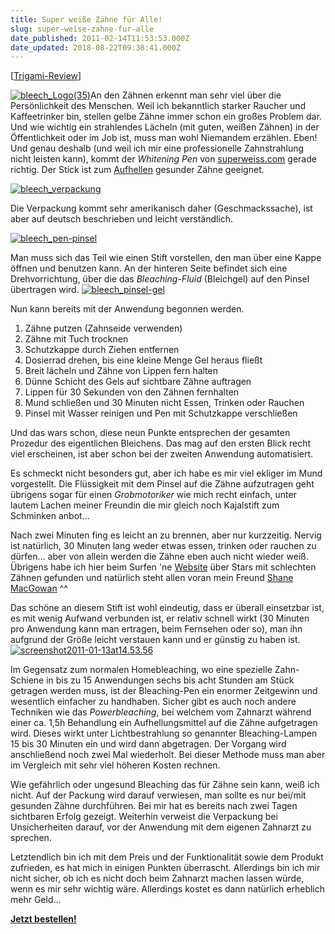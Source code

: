 ```yaml
---
title: Super weiße Zähne für Alle!
slug: super-weise-zahne-fur-alle
date_published: 2011-02-14T11:53:53.000Z
date_updated: 2018-08-22T09:38:41.000Z
---
```


[[Trigami-Review](http://www.trigami.com/?blog=http://thafaker.de)]

[![bleech_Logo(35)](//picdump.thafaker.de/2011/02/bleech_Logo35.png)](http://www.superweiss.com/)An den Zähnen erkennt man sehr viel über die Persönlichkeit des Menschen. Weil ich bekanntlich starker Raucher und Kaffeetrinker bin, stellen gelbe Zähne immer schon ein großes Problem dar. Und wie wichtig ein strahlendes Lächeln (mit guten, weißen Zähnen) in der Öffentlichkeit oder im Job ist, muss man wohl Niemandem erzählen. Eben! Und genau deshalb (und weil ich mir eine professionelle Zahnstrahlung nicht leisten kann), kommt der *Whitening Pen* von
[superweiss.com](http://superWeiss.com) gerade richtig. Der Stick ist zum [Aufhellen](http://www.superweiss.com/zaehne-bleichen/) gesunder Zähne geeignet.

[![bleech_verpackung](//picdump.thafaker.de/2011/02/bleech_verpackung-858x1024.jpg)](http://www.superweiss.com/)

Die Verpackung kommt sehr amerikanisch daher (Geschmackssache), ist aber auf deutsch beschrieben und leicht verständlich.

[![bleech_pen-pinsel](//picdump.thafaker.de/2011/02/bleech_pen-pinsel-1024x886.jpg)](http://www.superweiss.com/)

Man muss sich das Teil wie einen Stift vorstellen, den man über eine Kappe öffnen und benutzen kann. An der hinteren Seite befindet sich eine Drehvorrichtung, über die das *Bleaching-Fluid* (Bleichgel) auf den Pinsel übertragen wird.
[![bleech_pinsel-gel](//picdump.thafaker.de/2011/02/bleech_pinsel-gel-580x497.png)](http://www.superweiss.com/)

Nun kann bereits mit der Anwendung begonnen werden.

1. Zähne putzen (Zahnseide verwenden)
2. Zähne mit Tuch trocknen
3. Schutzkappe durch Ziehen entfernen
4. Dosierrad drehen, bis eine kleine Menge Gel heraus fließt
5. Breit lächeln und Zähne von Lippen fern halten
6. Dünne Schicht des Gels auf sichtbare Zähne auftragen
7. Lippen für 30 Sekunden von den Zähnen fernhalten
8. Mund schließen und 30 Minuten nicht Essen, Trinken oder Rauchen
9. Pinsel mit Wasser reinigen und Pen mit Schutzkappe verschließen

Und das wars schon, diese neun Punkte entsprechen der gesamten Prozedur des eigentlichen Bleichens. Das mag auf den ersten Blick recht viel erscheinen, ist aber schon bei der zweiten Anwendung automatisiert.

Es schmeckt nicht besonders gut, aber ich habe es mir viel ekliger im Mund vorgestellt. Die Flüssigkeit mit dem Pinsel auf die Zähne aufzutragen geht übrigens sogar für einen *Grobmotoriker* wie mich recht einfach, unter lautem Lachen meiner Freundin die mir gleich noch Kajalstift zum Schminken anbot...

Nach zwei Minuten fing es leicht an zu brennen, aber nur kurzzeitig. Nervig ist natürlich, 30 Minuten lang weder etwas essen, trinken oder rauchen zu dürfen... aber von allein werden die Zähne eben auch nicht wieder weiß. Übrigens habe ich hier beim Surfen 'ne [Website](http://nowthatsnifty.blogspot.com/2009/10/celebrities-with-bad-teeth.html) über Stars mit schlechten Zähnen gefunden und natürlich steht allen voran mein Freund [Shane MacGowan](__GHOST_URL__/mister-shane-macgowan/) ^^

Das schöne an diesem Stift ist wohl eindeutig, dass er überall einsetzbar ist, es mit wenig Aufwand verbunden ist, er relativ schnell wirkt (30 Minuten pro Anwendung kann man ertragen, beim Fernsehen oder so), man ihn aufgrund der Größe leicht verstauen kann und er günstig zu haben ist.
[![screenshot2011-01-13at14.53.56](//picdump.thafaker.de/2011/02/screenshot2011-01-13at14.53.56-1024x673.jpg)](http://www.superweiss.com/)

Im Gegensatz zum normalen Homebleaching, wo eine spezielle Zahn-Schiene in bis zu 15 Anwendungen sechs bis acht Stunden am Stück getragen werden muss, ist der Bleaching-Pen ein enormer Zeitgewinn und wesentlich einfacher zu handhaben. Sicher gibt es auch noch andere Techniken wie das *Powerbleaching*, bei welchem vom Zahnarzt während einer ca. 1,5h Behandlung ein Aufhellungsmittel auf die Zähne aufgetragen wird. Dieses wirkt unter Lichtbestrahlung so genannter Bleaching-Lampen 15 bis 30 Minuten ein und wird dann abgetragen. Der Vorgang wird anschließend noch zwei Mal wiederholt. Bei dieser Methode muss man aber im Vergleich mit sehr viel höheren Kosten rechnen.

Wie gefährlich oder ungesund Bleaching das für Zähne sein kann, weiß ich nicht. Auf der Packung wird darauf verwiesen, man sollte es nur bei/mit gesunden Zähne durchführen. Bei mir hat es bereits nach zwei Tagen sichtbaren Erfolg gezeigt. Weiterhin verweist die Verpackung bei Unsicherheiten darauf, vor der Anwendung mit dem eigenen Zahnarzt zu sprechen.

Letztendlich bin ich mit dem Preis und der Funktionalität sowie dem Produkt zufrieden, es hat mich in einigen Punkten überrascht. Allerdings bin ich mir nicht sicher, ob ich es nicht doch beim Zahnarzt machen lassen würde, wenn es mir sehr wichtig wäre. Allerdings kostet es dann natürlich erheblich mehr Geld...

**[Jetzt bestellen!](http://www.superweiss.com/)**

